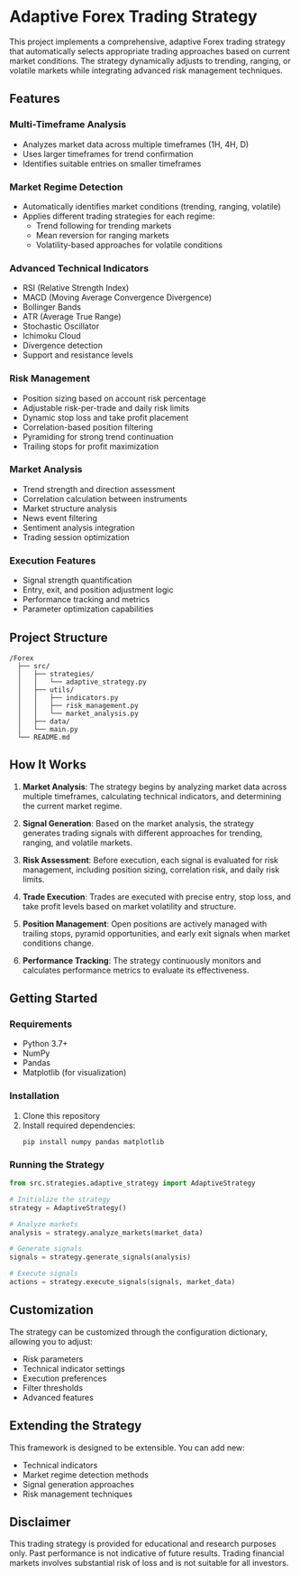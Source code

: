 # Adaptive Forex Trading Strategy

This project implements a comprehensive, adaptive Forex trading strategy that automatically selects appropriate trading approaches based on current market conditions. The strategy dynamically adjusts to trending, ranging, or volatile markets while integrating advanced risk management techniques.

## Features

### Multi-Timeframe Analysis
- Analyzes market data across multiple timeframes (1H, 4H, D)
- Uses larger timeframes for trend confirmation
- Identifies suitable entries on smaller timeframes

### Market Regime Detection
- Automatically identifies market conditions (trending, ranging, volatile)
- Applies different trading strategies for each regime:
  - Trend following for trending markets
  - Mean reversion for ranging markets
  - Volatility-based approaches for volatile conditions

### Advanced Technical Indicators
- RSI (Relative Strength Index)
- MACD (Moving Average Convergence Divergence)
- Bollinger Bands
- ATR (Average True Range)
- Stochastic Oscillator
- Ichimoku Cloud
- Divergence detection
- Support and resistance levels

### Risk Management
- Position sizing based on account risk percentage
- Adjustable risk-per-trade and daily risk limits
- Dynamic stop loss and take profit placement
- Correlation-based position filtering
- Pyramiding for strong trend continuation
- Trailing stops for profit maximization

### Market Analysis
- Trend strength and direction assessment
- Correlation calculation between instruments
- Market structure analysis
- News event filtering
- Sentiment analysis integration
- Trading session optimization

### Execution Features
- Signal strength quantification
- Entry, exit, and position adjustment logic
- Performance tracking and metrics
- Parameter optimization capabilities

## Project Structure

```
/Forex
  ├── src/
  │   ├── strategies/
  │   │   └── adaptive_strategy.py
  │   ├── utils/
  │   │   ├── indicators.py
  │   │   ├── risk_management.py
  │   │   └── market_analysis.py
  │   ├── data/
  │   └── main.py
  └── README.md
```

## How It Works

1. **Market Analysis**: The strategy begins by analyzing market data across multiple timeframes, calculating technical indicators, and determining the current market regime.

2. **Signal Generation**: Based on the market analysis, the strategy generates trading signals with different approaches for trending, ranging, and volatile markets.

3. **Risk Assessment**: Before execution, each signal is evaluated for risk management, including position sizing, correlation risk, and daily risk limits.

4. **Trade Execution**: Trades are executed with precise entry, stop loss, and take profit levels based on market volatility and structure.

5. **Position Management**: Open positions are actively managed with trailing stops, pyramid opportunities, and early exit signals when market conditions change.

6. **Performance Tracking**: The strategy continuously monitors and calculates performance metrics to evaluate its effectiveness.

## Getting Started

### Requirements

- Python 3.7+
- NumPy
- Pandas
- Matplotlib (for visualization)

### Installation

1. Clone this repository
2. Install required dependencies:
   ```
   pip install numpy pandas matplotlib
   ```

### Running the Strategy

```python
from src.strategies.adaptive_strategy import AdaptiveStrategy

# Initialize the strategy
strategy = AdaptiveStrategy()

# Analyze markets
analysis = strategy.analyze_markets(market_data)

# Generate signals
signals = strategy.generate_signals(analysis)

# Execute signals
actions = strategy.execute_signals(signals, market_data)
```

## Customization

The strategy can be customized through the configuration dictionary, allowing you to adjust:

- Risk parameters
- Technical indicator settings
- Execution preferences
- Filter thresholds
- Advanced features

## Extending the Strategy

This framework is designed to be extensible. You can add new:

- Technical indicators
- Market regime detection methods
- Signal generation approaches
- Risk management techniques

## Disclaimer

This trading strategy is provided for educational and research purposes only. Past performance is not indicative of future results. Trading financial markets involves substantial risk of loss and is not suitable for all investors.